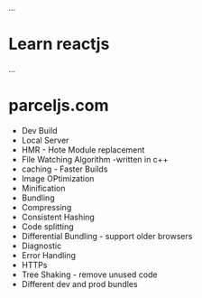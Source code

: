 ...
# Learn reactjs

...
# parceljs.com
- Dev Build 
- Local Server
- HMR - Hote Module replacement
- File Watching Algorithm -written in c++
- caching - Faster Builds
- Image OPtimization
- Minification
- Bundling
- Compressing
- Consistent Hashing
- Code splitting
- Differential Bundling - support older browsers 
- Diagnostic
- Error Handling
- HTTPs
- Tree Shaking - remove unused code
- Different dev and prod bundles